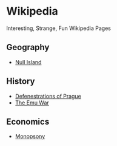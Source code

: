 # Wikipedia
Interesting, Strange, Fun Wikipedia Pages

## Geography
- [Null Island](https://en.wikipedia.org/wiki/Null_Island)

## History
- [Defenestrations of Prague](https://en.wikipedia.org/wiki/Defenestrations_of_Prague)
- [The Emu War](https://en.wikipedia.org/wiki/Emu_War)

## Economics
- [Monopsony](https://en.wikipedia.org/wiki/Monopsony)
